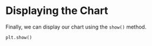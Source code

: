 # Displaying the Chart

Finally, we can display our chart using the `show()` method.

```python
plt.show()
```
